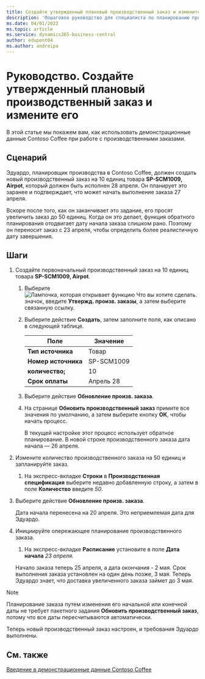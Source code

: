 ```yaml
---
title: Создайте утвержденный плановый производственный заказ и измените его
description: 'Пошаговое руководство для специалиста по планированию производства в Contoso Coffee, который хочет создать утвержденный запланированный производственный заказ, а затем изменить его.'
ms.date: 04/01/2022
ms.topic: article
ms.service: dynamics365-business-central
author: edupont04
ms.author: andreipa
---
```


# Руководство. Создайте утвержденный плановый производственный заказ и измените его

В этой статье мы покажем вам, как использовать демонстрационные данные Contoso Coffee при работе с производственными заказами.  

## Сценарий

Эдуардо, планировщик производства в Contoso Coffee, должен создать новый производственный заказ на 10 единиц товара **SP-SCM1009, Airpot**, который должен быть исполнен 28 апреля. Он планирует это заранее и подтверждает, что может начать выполнение заказа 27 апреля.  

Вскоре после того, как он заканчивает это задание, его просят увеличить заказ до 50 единиц. Когда он это делает, функция обратного планирования отодвигает дату начала заказа слишком рано. Поэтому он переносит заказ с 23 апреля, чтобы определить более реалистичную дату завершения.  

## Шаги

1. Создайте первоначальный производственный заказ на 10 единиц товара **SP-SCM1009, Airpot**.

    1. Выберите ![Лампочка, которая открывает функцию Что вы хотите сделать.](../media/ui-search/search_small.png "Что вы хотите сделать") значок, введите **Утвержд. произв. заказы**, а затем выберите связанную ссылку.  

    2. Выберите действие **Создать**, затем заполните поля, как описано в следующей таблице.  

        |Поле  |Значение  |
        |---------|---------|
        |**Тип источника** |Товар|
        |**Номер источника** |SP-SCM1009|
        |**количество;** |10|
        |**Срок оплаты**|Апрель 28  |

    3. Выберите действие **Обновление произв. заказа**.  

    4. На странице **Обновить производственный заказ** примите все значения по умолчанию, а затем выберите кнопку **ОК**, чтобы начать процесс.  

        В текущей настройке этот процесс использует обратное планирование. В новой строке производственного заказа дата начала — 26 апреля.  

2. Измените количество производственного заказа на 50 единиц и запланируйте заказ.  

    1. На экспресс-вкладке **Строки** в **Производственная спецификация** выберите недавно добавленную строку, а затем в поле **Количество** введите *50*.  

3. Выберите действие **Обновление произв. заказа**.  

    Дата начала перенесена на 20 апреля. Это неприемлемая дата для Эдуардо.

4. Инициируйте опережающее планирование производственного заказа.

    1. На экспресс-вкладке **Расписание** установите в поле **Дата начала** *23 апреля*.

    Начало заказа теперь 25 апреля, а дата окончания - 2 мая. Срок выполнения заказа установлен на один день позже, 3 мая. Теперь Эдуардо знает, что доставка увеличенного заказа займет до 3 мая.

> [!NOTE]
> Планирование заказа путем изменения его начальной или конечной даты не требует пакетного задания **Обновить производственный заказ**, потому что все даты пересчитываются автоматически.

Теперь новый производственный заказ настроен, и требования Эдуардо выполнены.  

## См. также

[Введение в демонстрационные данные Contoso Coffee](contoso-coffee-intro.md)  

